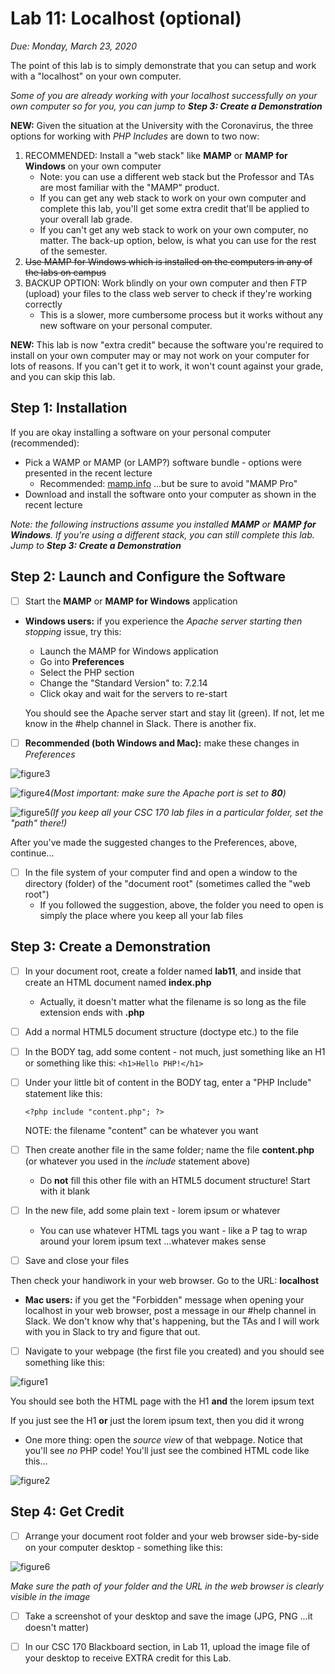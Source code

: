 # Lab 11: Localhost (optional)
*Due: Monday, March 23, 2020*

The point of this lab is to simply demonstrate that you can setup and work with a "localhost" on your own computer. 

*Some of you are already working with your localhost successfully on your own computer so for you, you can jump to **Step 3: Create a Demonstration***

**NEW:** Given the situation at the University with the Coronavirus, the three options for working with *PHP Includes* are down to two now:

1. RECOMMENDED: Install a "web stack" like **MAMP** or **MAMP for Windows** on your own computer
   - Note: you can use a different web stack but the Professor and TAs are most familiar with the "MAMP" product.
   - If you can get any web stack to work on your own computer and complete this lab, you'll get some extra credit that'll be applied to your overall lab grade.
   - If you can't get any web stack to work on your own computer, no matter.  The back-up option, below, is what you can use for the rest of the semester.
2. <s>Use MAMP for Windows which is installed on the computers in any of the labs on campus</s>
3. BACKUP OPTION: Work blindly on your own computer and then FTP (upload) your files to the class web server to check if they're working correctly
   - This is a slower, more cumbersome process but it works without any new software on your personal computer.

**NEW:** This lab is now "extra credit" because the software you're required to install on your own computer may or may not work on your computer for lots of reasons.  If you can't get it to work, it won't count against your grade, and you can skip this lab.

## Step 1: Installation

If you are okay installing a software on your personal computer (recommended):

- Pick a WAMP or MAMP (or LAMP?) software bundle - options were presented in the recent lecture
  - Recommended: [mamp.info](https://www.mamp.info/) ...but be sure to avoid "MAMP Pro"
- Download and install the software onto your computer as shown in the recent lecture

*Note: the following instructions assume you installed **MAMP** or **MAMP for Windows**. If you're using a different stack, you can still complete this lab. Jump to **Step 3: Create a Demonstration***

## Step 2: Launch and Configure the Software

- [ ] Start the **MAMP** or **MAMP for Windows** application

- **Windows users:** if you experience the *Apache server starting then stopping* issue, try this:

  - Launch the MAMP for Windows application
  - Go into **Preferences**
  - Select the PHP section
  - Change the "Standard Version" to: 7.2.14
  - Click okay and wait for the servers to re-start

  You should see the Apache server start and stay lit (green).  If not, let me know in the #help channel in Slack.  There is another fix.

- [ ] **Recommended (both Windows and Mac):** make these changes in *Preferences*

![figure3](media\figure3.png)



![figure4](media\figure4.png)*(Most important: make sure the Apache port is set to **80**)*

![figure5](media\figure5.png)*(If you keep all your CSC 170 lab files in a particular folder, set the "path" there!)*

After you've made the suggested changes to the Preferences, above, continue...

- [ ] In the file system of your computer find and open a window to the directory (folder) of the "document root" (sometimes called the "web root")
  - If you followed the suggestion, above, the folder you need to open is simply the place where you keep all your lab files

## Step 3: Create a Demonstration

- [ ] In your document root, create a folder named **lab11**, and inside that create an HTML document named **index.php** 

  - Actually, it doesn't matter what the filename is so long as the file extension ends with **.php**

- [ ] Add a normal HTML5 document structure (doctype etc.) to the file

- [ ] In the BODY tag, add some content - not much, just something like an H1 or something like this: `<h1>Hello PHP!</h1>`

- [ ] Under your little bit of content in the BODY tag, enter a "PHP Include" statement like this: 

  ```php+HTML
  <?php include "content.php"; ?>
  ```

  NOTE: the filename "content" can be whatever you want

- [ ] Then create another file in the same folder; name the file **content.php** (or whatever you used in the *include* statement above)

  - Do **not** fill this other file with an HTML5 document structure! Start with it blank

- [ ] In the new file, add some plain text - lorem ipsum or whatever
  
  - You can use whatever HTML tags you want - like a P tag to wrap around your lorem ipsum text ...whatever makes sense
  
- [ ] Save and close your files

Then check your handiwork in your web browser.  Go to the URL: **localhost**

- **Mac users:** if you get the  "Forbidden" message when opening your localhost in your web browser, post a message in our #help channel in Slack.  We don't know why that's happening, but the TAs and I will work with you in Slack to try and figure that out.

- [ ] Navigate to your webpage (the first file you created) and you should see something like this:

![figure1](media/figure1.png)

You should see both the HTML page with the H1 **and** the lorem ipsum text

If you just see the H1 **or** just the lorem ipsum text, then you did it wrong

- One more thing: open the *source view* of that webpage.  Notice that you'll see *no* PHP code!  You'll just see the combined HTML code like this...

![figure2](media/figure2.png)

## Step 4: Get Credit

- [ ] Arrange your document root folder and your web browser side-by-side on your computer desktop - something like this:

![figure6](media\figure6.png)

*Make sure the path of your folder and the URL in the web browser is clearly visible in the image*

- [ ] Take a screenshot of your desktop and save the image (JPG, PNG ...it doesn't matter)
- [ ] In our CSC 170 Blackboard section, in Lab 11, upload the image file of your desktop to receive EXTRA credit for this Lab.


